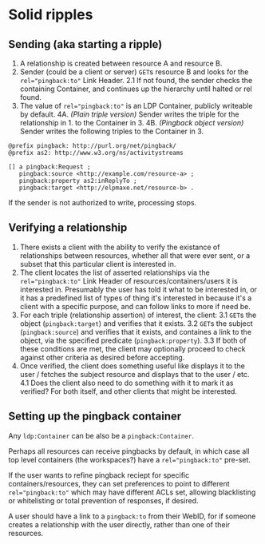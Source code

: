 # Solid ripples

## Sending (aka starting a ripple)

1. A relationship is created between resource A and resource B.
2. Sender (could be a client or server) `GET`s resource B and looks for the `rel="pingback:to"` Link Header.
2.1 If not found, the sender checks the containing Container, and continues up the hierarchy until halted or rel found.
3. The value of `rel="pingback:to"` is an LDP Container, publicly writeable by default.
4A. *(Plain triple version)* Sender writes the triple for the relationship in 1. to the Container in 3.
4B. *(Pingback object version)* Sender writes the following triples to the Container in 3.

```
@prefix pingback: http://purl.org/net/pingback/
@prefix as2: http://www.w3.org/ns/activitystreams

[] a pingback:Request ;
   pingback:source <http://example.com/resource-a> ;
   pingback:property as2:inReplyTo ;
   pingback:target <http://elpmaxe.net/resource-b> .
```

If the sender is not authorized to write, processing stops.

## Verifying a relationship

1. There exists a client with the ability to verify the existance of relationships between resources, whether all that were ever sent, or a subset that this particular client is interested in.
2. The client locates the list of asserted relationships via the `rel="pingback:to"` Link Header of resources/containers/users it is interested in. Presumably the user has told it what to be interested in, or it has a predefined list of types of thing it's interested in because it's a client with a specific purpose, and can follow links to more if need be.
3. For each triple (relationship assertion) of interest, the client:
3.1 `GET`s the object (`pingback:target`) and verifies that it exists.
3.2 `GET`s the subject (`pingback:source`) and verifies that it exists, and containes a link to the object, via the specified predicate (`pingback:property`).
3.3 If both of these conditions are met, the client may optionally proceed to check against other criteria as desired before accepting.
4. Once verified, the client does something useful like displays it to the user / fetches the subject resource and displays that to the user / etc.
4.1 Does the client also need to do something with it to mark it as verified? For both itself, and other clients that might be interested.

## Setting up the pingback container

Any `ldp:Container` can be also be a `pingback:Container`.

Perhaps all resources can receive pingbacks by default, in which case all top level containers (the workspaces?) have a `rel="pingback:to"` pre-set.

If the user wants to refine pingback reciept for specific containers/resources, they can set preferences to point to different `rel="pingback:to"` which may have different ACLs set, allowing blacklisting or whitelisting or total prevention of responses, if desired.

A user should have a link to a `pingback:to` from their WebID, for if someone creates a relationship with the user directly, rather than one of their resources.